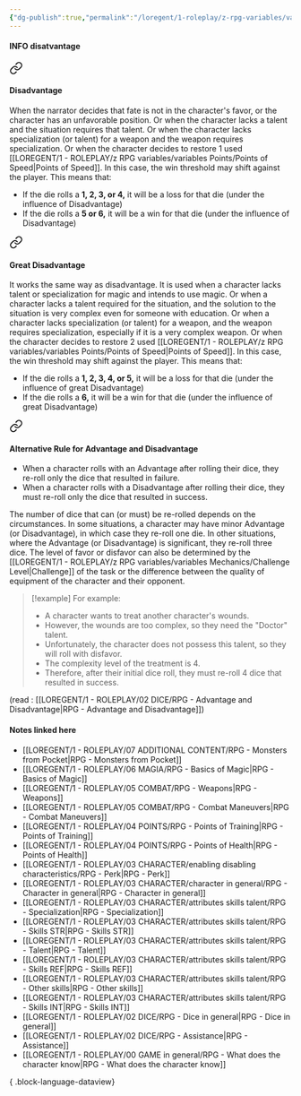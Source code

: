 ```yaml
---
{"dg-publish":true,"permalink":"/loregent/1-roleplay/z-rpg-variables/variables-mechanics/disadvantage/"}
---
```


#### INFO disatvantage


<div class="transclusion internal-embed is-loaded"><a class="markdown-embed-link" href="/loregent/1-roleplay/02-dice/rpg-advantage-and-disadvantage/#disadvantage" aria-label="Open link"><svg xmlns="http://www.w3.org/2000/svg" width="24" height="24" viewBox="0 0 24 24" fill="none" stroke="currentColor" stroke-width="2" stroke-linecap="round" stroke-linejoin="round" class="svg-icon lucide-link"><path d="M10 13a5 5 0 0 0 7.54.54l3-3a5 5 0 0 0-7.07-7.07l-1.72 1.71"></path><path d="M14 11a5 5 0 0 0-7.54-.54l-3 3a5 5 0 0 0 7.07 7.07l1.71-1.71"></path></svg></a><div class="markdown-embed">



#### Disadvantage

When the narrator decides that fate is not in the character's favor, or the character has an unfavorable position. Or when the character lacks a talent and the situation requires that talent. Or when the character lacks specialization (or talent) for a weapon and the weapon requires specialization. Or when the character decides to restore 1 used [[LOREGENT/1 - ROLEPLAY/z RPG variables/variables Points/Points of Speed\|Points of Speed]]. In this case, the win threshold may shift against the player. This means that:

- If the die rolls a **1, 2, 3, or 4,** it will be a loss for that die (under the influence of Disadvantage)  
- If the die rolls a **5 or 6,** it will be a win for that die (under the influence of Disadvantage)


</div></div>



<div class="transclusion internal-embed is-loaded"><a class="markdown-embed-link" href="/loregent/1-roleplay/02-dice/rpg-advantage-and-disadvantage/#great-disadvantage" aria-label="Open link"><svg xmlns="http://www.w3.org/2000/svg" width="24" height="24" viewBox="0 0 24 24" fill="none" stroke="currentColor" stroke-width="2" stroke-linecap="round" stroke-linejoin="round" class="svg-icon lucide-link"><path d="M10 13a5 5 0 0 0 7.54.54l3-3a5 5 0 0 0-7.07-7.07l-1.72 1.71"></path><path d="M14 11a5 5 0 0 0-7.54-.54l-3 3a5 5 0 0 0 7.07 7.07l1.71-1.71"></path></svg></a><div class="markdown-embed">



#### Great Disadvantage

It works the same way as disadvantage. It is used when a character lacks talent or specialization for magic and intends to use magic. Or when a character lacks a talent required for the situation, and the solution to the situation is very complex even for someone with education. Or when a character lacks specialization (or talent) for a weapon, and the weapon requires specialization, especially if it is a very complex weapon. Or when the character decides to restore 2 used [[LOREGENT/1 - ROLEPLAY/z RPG variables/variables Points/Points of Speed\|Points of Speed]]. In this case, the win threshold may shift against the player. This means that:

- If the die rolls a **1, 2, 3, 4, or 5,** it will be a loss for that die (under the influence of great Disadvantage)    
- If the die rolls a **6,** it will be a win for that die (under the influence of great Disadvantage)


</div></div>



<div class="transclusion internal-embed is-loaded"><a class="markdown-embed-link" href="/loregent/1-roleplay/02-dice/rpg-advantage-and-disadvantage/#alternative-rule-for-advantage-and-disadvantage" aria-label="Open link"><svg xmlns="http://www.w3.org/2000/svg" width="24" height="24" viewBox="0 0 24 24" fill="none" stroke="currentColor" stroke-width="2" stroke-linecap="round" stroke-linejoin="round" class="svg-icon lucide-link"><path d="M10 13a5 5 0 0 0 7.54.54l3-3a5 5 0 0 0-7.07-7.07l-1.72 1.71"></path><path d="M14 11a5 5 0 0 0-7.54-.54l-3 3a5 5 0 0 0 7.07 7.07l1.71-1.71"></path></svg></a><div class="markdown-embed">



#### Alternative Rule for Advantage and Disadvantage

- When a character rolls with an Advantage after rolling their dice, they re-roll only the dice that resulted in failure.    
- When a character rolls with a Disadvantage after rolling their dice, they must re-roll only the dice that resulted in success.    

The number of dice that can (or must) be re-rolled depends on the circumstances. In some situations, a character may have minor Advantage (or Disadvantage), in which case they re-roll one die. In other situations, where the Advantage (or Disadvantage) is significant, they re-roll three dice. The level of favor or disfavor can also be determined by the [[LOREGENT/1 - ROLEPLAY/z RPG variables/variables Mechanics/Challenge Level\|Challenge]] of the task or the difference between the quality of equipment of the character and their opponent.

>[!example] For example: 
>- A character wants to treat another character's wounds. 
>- However, the wounds are too complex, so they need the "Doctor" talent.
>- Unfortunately, the character does not possess this talent, so they will roll with disfavor. 
>- The complexity level of the treatment is 4. 
>- Therefore, after their initial dice roll, they must re-roll 4 dice that resulted in success.


</div></div>



(read : [[LOREGENT/1 - ROLEPLAY/02 DICE/RPG - Advantage and Disadvantage\|RPG - Advantage and Disadvantage]])
#### Notes linked here

- [[LOREGENT/1 - ROLEPLAY/07 ADDITIONAL CONTENT/RPG - Monsters from Pocket\|RPG - Monsters from Pocket]]
- [[LOREGENT/1 - ROLEPLAY/06 MAGIA/RPG - Basics of Magic\|RPG - Basics of Magic]]
- [[LOREGENT/1 - ROLEPLAY/05 COMBAT/RPG - Weapons\|RPG - Weapons]]
- [[LOREGENT/1 - ROLEPLAY/05 COMBAT/RPG - Combat Maneuvers\|RPG - Combat Maneuvers]]
- [[LOREGENT/1 - ROLEPLAY/04 POINTS/RPG - Points of Training\|RPG - Points of Training]]
- [[LOREGENT/1 - ROLEPLAY/04 POINTS/RPG - Points of Health\|RPG - Points of Health]]
- [[LOREGENT/1 - ROLEPLAY/03 CHARACTER/enabling disabling characteristics/RPG - Perk\|RPG - Perk]]
- [[LOREGENT/1 - ROLEPLAY/03 CHARACTER/character in general/RPG - Character in general\|RPG - Character in general]]
- [[LOREGENT/1 - ROLEPLAY/03 CHARACTER/attributes skills talent/RPG - Specialization\|RPG - Specialization]]
- [[LOREGENT/1 - ROLEPLAY/03 CHARACTER/attributes skills talent/RPG - Skills STR\|RPG - Skills STR]]
- [[LOREGENT/1 - ROLEPLAY/03 CHARACTER/attributes skills talent/RPG - Talent\|RPG - Talent]]
- [[LOREGENT/1 - ROLEPLAY/03 CHARACTER/attributes skills talent/RPG - Skills REF\|RPG - Skills REF]]
- [[LOREGENT/1 - ROLEPLAY/03 CHARACTER/attributes skills talent/RPG - Other skills\|RPG - Other skills]]
- [[LOREGENT/1 - ROLEPLAY/03 CHARACTER/attributes skills talent/RPG - Skills INT\|RPG - Skills INT]]
- [[LOREGENT/1 - ROLEPLAY/02 DICE/RPG - Dice in general\|RPG - Dice in general]]
- [[LOREGENT/1 - ROLEPLAY/02 DICE/RPG - Assistance\|RPG - Assistance]]
- [[LOREGENT/1 - ROLEPLAY/00 GAME in general/RPG - What does the character know\|RPG - What does the character know]]

{ .block-language-dataview}
